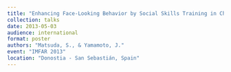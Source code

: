 ```yaml
---
title: "Enhancing Face-Looking Behavior by Social Skills Training in Children with Autism Spectrum Disorders"
collection: talks
date: 2013-05-03
audience: international
format: poster
authors: "Matsuda, S., & Yamamoto, J."
event: "IMFAR 2013"
location: "Donostia - San Sebastián, Spain"
---
```

